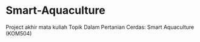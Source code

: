 # Smart-Aquaculture
Project akhir mata kuliah Topik Dalam Pertanian Cerdas: Smart Aquaculture (KOM504)
